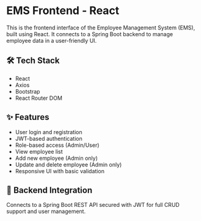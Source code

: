 
# EMS Frontend - React

This is the frontend interface of the Employee Management System (EMS), built using React. It connects to a Spring Boot backend to manage employee data in a user-friendly UI.

## 🛠 Tech Stack
- React
- Axios
- Bootstrap
- React Router DOM

## ✨ Features
- User login and registration
- JWT-based authentication
- Role-based access (Admin/User)
- View employee list
- Add new employee (Admin only)
- Update and delete employee (Admin only)
- Responsive UI with basic validation

## 🔗 Backend Integration
Connects to a Spring Boot REST API secured with JWT for full CRUD support and user management.





